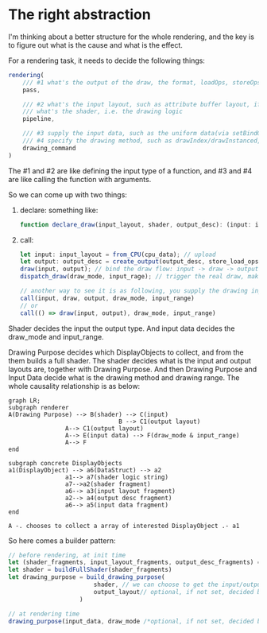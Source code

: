 # The right abstraction

I'm thinking about a better structure for the whole rendering, and the key is to figure out what is the cause and what is the effect.

For a rendering task, it needs to decide the following things:

```ts
rendering(
    /// #1 what's the output of the draw, the format, loadOps, storeOps, multisampled, etc
    pass,

    /// #2 what's the input layout, such as attribute buffer layout, if there is a index buffer, what's the uniform layout, etc
    /// what's the shader, i.e. the drawing logic
    pipeline,

    /// #3 supply the input data, such as the uniform data(via setBindGroup), the attribute buffer(via setIndexBuffer/setVertexBuffer). All the data is GPU data 
    /// #4 specify the drawing method, such as drawIndex/drawInstanced, etc.
    drawing_command
)
```

The #1 and #2 are like defining the input type of a function, and #3 and #4 are like calling the function with arguments.

So we can come up with two things:

1. declare: something like:

    ```ts
    function declare_draw(input_layout, shader, output_desc): (input: input_layout, output: output_desc) => void;
    ```

2. call:

    ```ts
    let input: input_layout = from_CPU(cpu_data); // upload 
    let output: output_desc = create_output(output_desc, store_load_ops, multisampled); // here both shader logic and drawing purpose decide the output structure
    draw(input, output); // bind the draw flow: input -> draw -> output
    dispatch_draw(draw_mode, input_rage); // trigger the real draw, make the machine do the work. The draw_mode and input_range are decided by the input and drawing purpose

    // another way to see it is as following, you supply the drawing input arguments all at once.
    call(input, draw, output, draw_mode, input_range)
    // or
    call(() => draw(input, output), draw_mode, input_range)
    ```

Shader decides the input the output type. And input data decides the draw_mode and input_range.

Drawing Purpose decides which DisplayObjects to collect, and from the them builds a full shader. The shader decides what is the input and output layouts are, together with Drawing Purpose. And then Drawing Purpose and Input Data decide what is the drawing method and drawing range. The whole causality relationship is as below:

```mermaid
graph LR;
subgraph renderer
A(Drawing Purpose) --> B(shader) --> C(input)
                               B --> C1(output layout)
                A--> C1(output layout)
                A--> E(input data) --> F(draw_mode & input_range)
                A--> F
end

subgraph concrete DisplayObjects
a1(DisplayObject) --> a6(DataStruct) --> a2
                a1--> a7(shader logic string)
                a7-->a2(shader fragment)
                a6--> a3(input layout fragment)
                a2--> a4(output desc fragment)
                a6--> a5(input data fragment)
end

A -. chooses to collect a array of interested DisplayObject .- a1

```

So here comes a builder pattern:

```ts
// before rendering, at init time
let (shader_fragments, input_layout_fragments, output_desc_fragments) = collect(DisplayObjects)
let shader = buildFullShader(shader_fragments)
let drawing_purpose = build_drawing_purpose(
                        shader, // we can choose to get the input/output descs from shader or from the collected fragments
                        output_layout// optional, if not set, decided by shader 
                    ) 

// at rendering time
drawing_purpose(input_data, draw_mode /*optional, if not set, decided by input_data*/, input_range/*optional, if not set, decided by input_data*/)
```
